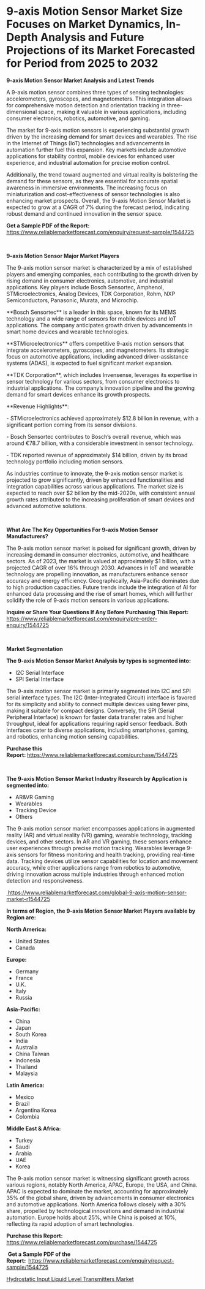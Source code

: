 <p><h1>9-axis Motion Sensor Market Size Focuses on Market Dynamics, In-Depth Analysis and Future Projections of its Market Forecasted for Period from 2025 to 2032</h1></p><p><strong>9-axis Motion Sensor Market Analysis and Latest Trends</strong></p>
<p><p>A 9-axis motion sensor combines three types of sensing technologies: accelerometers, gyroscopes, and magnetometers. This integration allows for comprehensive motion detection and orientation tracking in three-dimensional space, making it valuable in various applications, including consumer electronics, robotics, automotive, and gaming. </p><p>The market for 9-axis motion sensors is experiencing substantial growth driven by the increasing demand for smart devices and wearables. The rise in the Internet of Things (IoT) technologies and advancements in automation further fuel this expansion. Key markets include automotive applications for stability control, mobile devices for enhanced user experience, and industrial automation for precise motion control. </p><p>Additionally, the trend toward augmented and virtual reality is bolstering the demand for these sensors, as they are essential for accurate spatial awareness in immersive environments. The increasing focus on miniaturization and cost-effectiveness of sensor technologies is also enhancing market prospects. Overall, the 9-axis Motion Sensor Market is expected to grow at a CAGR of 7% during the forecast period, indicating robust demand and continued innovation in the sensor space.</p></p>
<p><strong>Get a Sample PDF of the Report:&nbsp;</strong> <a href="https://www.reliablemarketforecast.com/enquiry/request-sample/1544725?utm_campaign=2296&utm_medium=2&utm_source=Github&utm_content=ia&utm_term=12022025&utm_id=9-axis-motion-sensor">https://www.reliablemarketforecast.com/enquiry/request-sample/1544725</a></p>
<p>&nbsp;</p>
<p><strong>9-axis Motion Sensor Major Market Players</strong></p>
<p><p>The 9-axis motion sensor market is characterized by a mix of established players and emerging companies, each contributing to the growth driven by rising demand in consumer electronics, automotive, and industrial applications. Key players include Bosch Sensortec, Amphenol, STMicroelectronics, Analog Devices, TDK Corporation, Rohm, NXP Semiconductors, Panasonic, Murata, and Microchip.</p><p>**Bosch Sensortec** is a leader in this space, known for its MEMS technology and a wide range of sensors for mobile devices and IoT applications. The company anticipates growth driven by advancements in smart home devices and wearable technologies. </p><p>**STMicroelectronics** offers competitive 9-axis motion sensors that integrate accelerometers, gyroscopes, and magnetometers. Its strategic focus on automotive applications, including advanced driver-assistance systems (ADAS), is expected to fuel significant market expansion.</p><p>**TDK Corporation**, which includes Invensense, leverages its expertise in sensor technology for various sectors, from consumer electronics to industrial applications. The company’s innovation pipeline and the growing demand for smart devices enhance its growth prospects.</p><p>**Revenue Highlights**: </p><p>- STMicroelectronics achieved approximately $12.8 billion in revenue, with a significant portion coming from its sensor divisions. </p><p>- Bosch Sensortec contributes to Bosch’s overall revenue, which was around €78.7 billion, with a considerable investment in sensor technology.</p><p>- TDK reported revenue of approximately $14 billion, driven by its broad technology portfolio including motion sensors.</p><p>As industries continue to innovate, the 9-axis motion sensor market is projected to grow significantly, driven by enhanced functionalities and integration capabilities across various applications. The market size is expected to reach over $2 billion by the mid-2020s, with consistent annual growth rates attributed to the increasing proliferation of smart devices and advanced automotive solutions.</p></p>
<p>&nbsp;</p>
<p><strong>What Are The Key Opportunities For 9-axis Motion Sensor Manufacturers?</strong></p>
<p><p>The 9-axis motion sensor market is poised for significant growth, driven by increasing demand in consumer electronics, automotive, and healthcare sectors. As of 2023, the market is valued at approximately $1 billion, with a projected CAGR of over 16% through 2030. Advances in IoT and wearable technology are propelling innovation, as manufacturers enhance sensor accuracy and energy efficiency. Geographically, Asia-Pacific dominates due to high production capacities. Future trends include the integration of AI for enhanced data processing and the rise of smart homes, which will further solidify the role of 9-axis motion sensors in various applications.</p></p>
<p><strong>Inquire or Share Your Questions If Any Before Purchasing This Report:</strong> <a href="https://www.reliablemarketforecast.com/enquiry/pre-order-enquiry/1544725?utm_campaign=2296&utm_medium=2&utm_source=Github&utm_content=ia&utm_term=12022025&utm_id=9-axis-motion-sensor">https://www.reliablemarketforecast.com/enquiry/pre-order-enquiry/1544725</a></p>
<p>&nbsp;</p>
<p><strong>Market Segmentation</strong></p>
<p><strong>The 9-axis Motion Sensor Market Analysis by types is segmented into:</strong></p>
<p><ul><li>I2C Serial Interface</li><li>SPI Serial Interface</li></ul></p>
<p><p>The 9-axis motion sensor market is primarily segmented into I2C and SPI serial interface types. The I2C (Inter-Integrated Circuit) interface is favored for its simplicity and ability to connect multiple devices using fewer pins, making it suitable for compact designs. Conversely, the SPI (Serial Peripheral Interface) is known for faster data transfer rates and higher throughput, ideal for applications requiring rapid sensor feedback. Both interfaces cater to diverse applications, including smartphones, gaming, and robotics, enhancing motion sensing capabilities.</p></p>
<p><strong>Purchase this Report:&nbsp;</strong><a href="https://www.reliablemarketforecast.com/purchase/1544725?utm_campaign=2296&utm_medium=2&utm_source=Github&utm_content=ia&utm_term=12022025&utm_id=9-axis-motion-sensor">https://www.reliablemarketforecast.com/purchase/1544725</a></p>
<p>&nbsp;</p>
<p><strong>The 9-axis Motion Sensor Market Industry Research by Application is segmented into:</strong></p>
<p><ul><li>AR&VR Gaming</li><li>Wearables</li><li>Tracking Device</li><li>Others</li></ul></p>
<p><p>The 9-axis motion sensor market encompasses applications in augmented reality (AR) and virtual reality (VR) gaming, wearable technology, tracking devices, and other sectors. In AR and VR gaming, these sensors enhance user experiences through precise motion tracking. Wearables leverage 9-axis sensors for fitness monitoring and health tracking, providing real-time data. Tracking devices utilize sensor capabilities for location and movement accuracy, while other applications range from robotics to automotive, driving innovation across multiple industries through enhanced motion detection and responsiveness.</p></p>
<p><a href="https://www.reliablemarketforecast.com/global-9-axis-motion-sensor-market-r1544725?utm_campaign=2296&utm_medium=2&utm_source=Github&utm_content=ia&utm_term=12022025&utm_id=9-axis-motion-sensor">&nbsp;https://www.reliablemarketforecast.com/global-9-axis-motion-sensor-market-r1544725</a></p>
<p><strong>In terms of Region, the 9-axis Motion Sensor Market Players available by Region are:</strong></p>
<p>
    <p> <strong> North America: </strong>
        <ul>
            <li>United States</li>
            <li>Canada</li>
        </ul>
        </p> 
    <p> <strong> Europe: </strong>
        <ul>
            <li>Germany</li>
            <li>France</li>
            <li>U.K.</li>
            <li>Italy</li>
            <li>Russia</li>
        </ul>
        </p> 
    <p> <strong> Asia-Pacific: </strong>
        <ul>
            <li>China</li>
            <li>Japan</li>
            <li>South Korea</li>
            <li>India</li>
            <li>Australia</li>
            <li>China Taiwan</li>
            <li>Indonesia</li>
            <li>Thailand</li>
            <li>Malaysia</li>
        </ul>
        </p> 
    <p> <strong> Latin America: </strong>
        <ul>
            <li>Mexico</li>
            <li>Brazil</li>
            <li>Argentina Korea</li>
            <li>Colombia</li>
        </ul>
        </p> 
    <p> <strong> Middle East & Africa: </strong>
        <ul>
            <li>Turkey</li>
            <li>Saudi</li>
            <li>Arabia</li>
            <li>UAE</li>
            <li>Korea</li>
        </ul>
    </p>
    </p>
<p><p>The 9-axis motion sensor market is witnessing significant growth across various regions, notably North America, APAC, Europe, the USA, and China. APAC is expected to dominate the market, accounting for approximately 35% of the global share, driven by advancements in consumer electronics and automotive applications. North America follows closely with a 30% share, propelled by technological innovations and demand in industrial automation. Europe holds about 25%, while China is poised at 10%, reflecting its rapid adoption of smart technologies.</p></p>
<p><strong>Purchase this Report: </strong><a href="https://www.reliablemarketforecast.com/purchase/1544725?utm_campaign=2296&utm_medium=2&utm_source=Github&utm_content=ia&utm_term=12022025&utm_id=9-axis-motion-sensor">https://www.reliablemarketforecast.com/purchase/1544725</a></p>
<p>&nbsp;<strong>Get a Sample PDF of the Report:&nbsp;&nbsp;</strong><a href="https://www.reliablemarketforecast.com/enquiry/request-sample/1544725?utm_campaign=2296&utm_medium=2&utm_source=Github&utm_content=ia&utm_term=12022025&utm_id=9-axis-motion-sensor">https://www.reliablemarketforecast.com/enquiry/request-sample/1544725</a></p>
<p><strong></strong></p>
<p><p><a href="https://github.com/jeastefanowicz7816/Market-Research-Report-List-1/blob/main/hydrostatic-input-liquid-level-transmitters-market.md?utm_campaign=2296&utm_medium=2&utm_source=Github&utm_content=ia&utm_term=12022025&utm_id=9-axis-motion-sensor">Hydrostatic Input Liquid Level Transmitters Market</a></p></p>